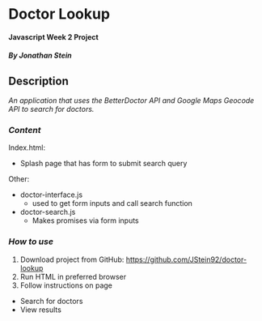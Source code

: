 # Doctor Lookup

#### Javascript Week 2 Project

##### By Jonathan Stein

## Description

_An application that uses the BetterDoctor API and Google Maps Geocode API to search for doctors._

### _Content_ ###

Index.html:
- Splash page that has form to submit search query

Other:
- doctor-interface.js
  - used to get form inputs and call search function
- doctor-search.js
  - Makes promises via form inputs

### _How to use_ ###

1. Download project from GitHub: https://github.com/JStein92/doctor-lookup
2. Run HTML in preferred browser
3. Follow instructions on page
  - Search for doctors
  - View results
